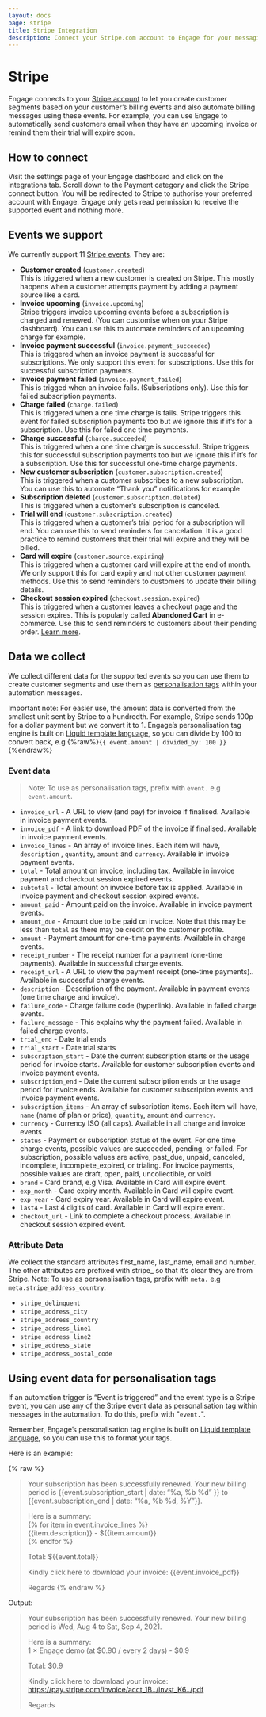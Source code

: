 ```yaml
---
layout: docs
page: stripe
title: Stripe Integration
description: Connect your Stripe.com account to Engage for your messaging campaigns and automation based on your customers' billing events.
---
```


# Stripe
Engage connects to your [Stripe account](https://stripe.com) to let you create customer segments based on your customer’s billing events and also automate billing messages using these events. For example, you can use Engage to automatically send customers email when they have an upcoming invoice or remind them their trial will expire soon. 

## How to connect
Visit the settings page of your Engage dashboard and click on the integrations tab. Scroll down to the Payment category and click the Stripe connect button. You will be redirected to Stripe to authorise your preferred account with Engage. Engage only gets read permission to receive the supported event and nothing more.

## Events we support
We currently support 11 [Stripe events](https://stripe.com/docs/api/events/types). They are:
- **Customer created** (`customer.created`)   
This is triggered when a new customer is created on Stripe. This mostly happens when a customer attempts payment by adding a payment source like a card.
- **Invoice upcoming** (`invoice.upcoming`)   
Stripe triggers invoice upcoming events before a subscription is charged and renewed. (You can customise when on your Stripe dashboard). You can use this to automate reminders of an upcoming charge for example.
- **Invoice payment successful** (`invoice.payment_succeeded`)   
This is triggered when an invoice payment is successful for subscriptions. We only support this event for subscriptions. Use this for successful subscription payments.
- **Invoice payment failed** (`invoice.payment_failed`)   
This is trigged when an invoice fails. (Subscriptions only). Use this for failed subscription payments.
- **Charge failed** (`charge.failed`)   
This is triggered when a one time charge is fails. Stripe triggers this event for failed subscription payments too but we ignore this if it’s for a subscription. Use this for failed one time payments.
- **Charge successful** (`charge.succeeded`)   
This is triggered when a one time charge is successful. Stripe triggers this for successful subscription payments too but we ignore this if it’s for a subscription. Use this for successful one-time charge payments.
- **New customer subscription** (`customer.subscription.created`)   
This is triggered when a customer subscribes to a new subscription. You can use this to automate “Thank you” notifications for example
- **Subscription deleted** (`customer.subscription.deleted`)   
This is triggered when a customer’s subscription is canceled. 
- **Trial will end** (`customer.subscription.created`)   
This is triggered when a customer’s trial period for a subscription will end. You can use this to send reminders for cancelation. It is a good practice to remind customers that their trial will expire and they will be billed.
- **Card will expire** (`customer.source.expiring`)   
This is triggered when a customer card will expire at the end of month. We only support this for card expiry and not other customer payment methods. Use this to send reminders to customers to update their billing details.
- **Checkout session expired** (`checkout.session.expired`)   
This is triggered when a customer leaves a checkout page and the session expires. This is popularly called **Abandoned Cart** in e-commerce. Use this to send reminders to customers about their pending order. [Learn more](https://stripe.com/docs/payments/checkout/abandoned-carts).

## Data we collect
We collect different data for the supported events so you can use them to create customer segments and use them as [personalisation tags](/docs/guides/tags) within your automation messages. 

Important note: For easier use, the amount data is converted from the smallest unit sent by Stripe to a hundredth. For example, Stripe sends 100p for a dollar payment but we convert it to 1. Engage’s personalisation tag engine is built on [Liquid template language](https://shopify.github.io/liquid/), so you can divide by 100 to convert back, e.g {%raw%}`{{ event.amount | divided_by: 100 }}`{%endraw%}

### Event data

> Note: To use as personalisation tags, prefix with `event.` e.g `event.amount`.

- `invoice_url` - A URL to view (and pay) for invoice if finalised. Available in invoice payment events.
- `invoice_pdf` - A link to download PDF of the invoice if finalised. Available in invoice payment events.
- `invoice_lines` - An array of invoice lines. Each item will have, `description` , `quantity`, `amount` and `currency`. Available in invoice payment events.
- `total` - Total amount on invoice, including tax. Available in invoice payment and checkout session expired events.
- `subtotal` - Total amount on invoice before tax is applied. Available in invoice payment and checkout session expired events.
- `amount_paid` - Amount paid on the invoice. Available in invoice payment events. 
- `amount_due` - Amount due to be paid on invoice. Note that this may be less than `total` as there may be credit on the customer profile. 
- `amount` - Payment amount for one-time payments. Available in charge events. 
- `receipt_number` - The receipt number for a payment (one-time payments). Available in successful charge events. 
- `receipt_url` - A URL to view the payment receipt (one-time payments).. Available in successful charge events. 
- `description` - Description of the payment. Available in payment events (one time charge and invoice). 
- `failure_code` - Charge failure code (hyperlink). Available in failed charge events. 
- `failure_message` - This explains why the payment failed. Available in failed charge events. 
- `trial_end` - Date trial ends
- `trial_start` - Date trial starts
- `subscription_start` - Date the current subscription starts or the usage period for invoice starts. Available for customer subscription events and invoice payment events.
- `subscription_end` - Date the current subscription ends or the usage period for invoice ends. Available for customer subscription events and invoice payment events.
- `subscription_items` - An array of subscription items. Each item will have, `name` (name of plan or price), `quantity`, `amount` and `currency`.
- `currency` - Currency ISO (all caps). Available in all charge and invoice events
- `status` - Payment or subscription status of the event. For one time charge events, possible values are succeeded, pending, or failed. For subscription, possible values are active, past_due, unpaid, canceled, incomplete, incomplete_expired, or trialing. For invoice payments, possible values are draft, open, paid, uncollectible, or void
- `brand` - Card brand, e.g Visa. Available in Card will expire event.
- `exp_month` - Card expiry month. Available in Card will expire event.
- `exp_year` - Card expiry year. Available in Card will expire event.
- `last4` - Last 4 digits of card. Available in Card will expire event.
- `checkout_url` - Link to complete a checkout process. Available in checkout session expired event.

### Attribute Data

We collect the standard attributes first_name, last_name, email and number. The other attributes are prefixed with stripe_ so that it’s clear they are from Stripe. 
Note: To use as personalisation tags, prefix with `meta.` e.g `meta.stripe_address_country`.

- `stripe_delinquent` 
- `stripe_address_city`
- `stripe_address_country`
- `stripe_address_line1`
- `stripe_address_line2`
- `stripe_address_state`
- `stripe_address_postal_code`

## Using event data for personalisation tags
If an automation trigger is “Event is triggered” and the event type is a Stripe event, you can use any of the Stripe event data as personalisation tag within messages in the automation. To do this, prefix with "`event.`". 

Remember, Engage’s personalisation tag engine is built on [Liquid template language](https://shopify.github.io/liquid/), so you can use this to format your tags. 

Here is an example:

{% raw %}
> Your subscription has been successfully renewed. Your new billing period is  {{event.subscription_start \| date: “%a, %b %d” }} to {{event.subscription_end \| date: “%a, %b %d, %Y”}}.
> 
> Here is a summary:   
> {% for item in event.invoice_lines %}  
> {{item.description}} - ${{item.amount}}  
> {% endfor %}  
> 
> Total: ${{event.total}}  
> 
> Kindly click here to download your invoice: {{event.invoice_pdf}}  
> 
> Regards
{% endraw %}

Output:

>Your subscription has been successfully renewed. Your new billing period is  Wed, Aug 4 to Sat, Sep 4, 2021.
>
> Here is a summary:   
> 1 × Engage demo (at $0.90 / every 2 days) - $0.9
>
> Total: $0.9
>
> Kindly click here to download your invoice: https://pay.stripe.com/invoice/acct_1B../invst_K6../pdf
>
> Regards

